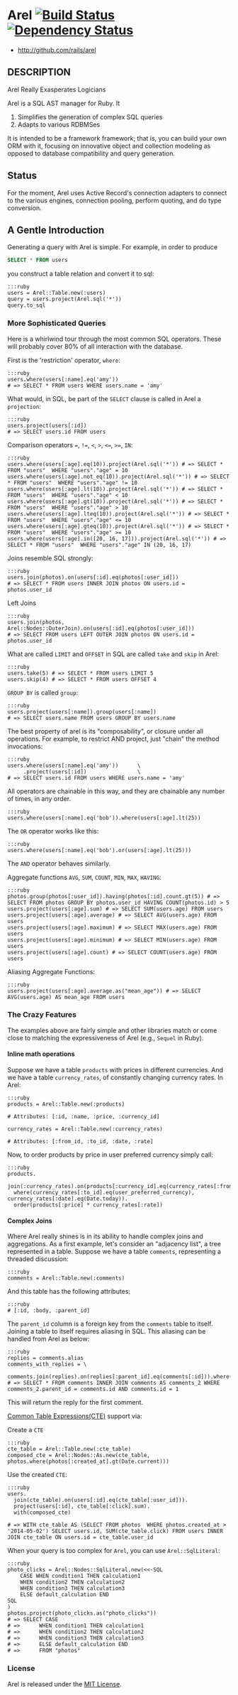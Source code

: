 # Arel [![Build Status](https://secure.travis-ci.org/rails/arel.svg?branch=master)](http://travis-ci.org/rails/arel) [![Dependency Status](https://gemnasium.com/rails/arel.svg)](https://gemnasium.com/rails/arel)

* http://github.com/rails/arel

## DESCRIPTION

Arel Really Exasperates Logicians

Arel is a SQL AST manager for Ruby. It

1. Simplifies the generation of complex SQL queries
2. Adapts to various RDBMSes

It is intended to be a framework framework; that is, you can build your own ORM
with it, focusing on innovative object and collection modeling as opposed to
database compatibility and query generation.

## Status

For the moment, Arel uses Active Record's connection adapters to connect to the various engines, connection pooling, perform quoting, and do type conversion.

## A Gentle Introduction

Generating a query with Arel is simple. For example, in order to produce

```sql
SELECT * FROM users
```

you construct a table relation and convert it to sql:

    :::ruby
    users = Arel::Table.new(:users)
    query = users.project(Arel.sql('*'))
    query.to_sql


### More Sophisticated Queries

Here is a whirlwind tour through the most common SQL operators. These will probably cover 80% of all interaction with the database.

First is the 'restriction' operator, `where`:

    :::ruby
    users.where(users[:name].eq('amy'))
    # => SELECT * FROM users WHERE users.name = 'amy'


What would, in SQL, be part of the `SELECT` clause is called in Arel a `projection`:

    :::ruby
    users.project(users[:id])
    # => SELECT users.id FROM users


Comparison operators `=`, `!=`, `<`, `>`, `<=`, `>=`, `IN`:

    :::ruby
    users.where(users[:age].eq(10)).project(Arel.sql('*')) # => SELECT * FROM "users"  WHERE "users"."age" = 10
    users.where(users[:age].not_eq(10)).project(Arel.sql('*')) # => SELECT * FROM "users"  WHERE "users"."age" != 10
    users.where(users[:age].lt(10)).project(Arel.sql('*')) # => SELECT * FROM "users"  WHERE "users"."age" < 10
    users.where(users[:age].gt(10)).project(Arel.sql('*')) # => SELECT * FROM "users"  WHERE "users"."age" > 10
    users.where(users[:age].lteq(10)).project(Arel.sql('*')) # => SELECT * FROM "users"  WHERE "users"."age" <= 10
    users.where(users[:age].gteq(10)).project(Arel.sql('*')) # => SELECT * FROM "users"  WHERE "users"."age" >= 10
    users.where(users[:age].in([20, 16, 17])).project(Arel.sql('*')) # => SELECT * FROM "users"  WHERE "users"."age" IN (20, 16, 17)


Joins resemble SQL strongly:

    :::ruby
    users.join(photos).on(users[:id].eq(photos[:user_id]))
    # => SELECT * FROM users INNER JOIN photos ON users.id = photos.user_id


Left Joins

    :::ruby
    users.join(photos, Arel::Nodes::OuterJoin).on(users[:id].eq(photos[:user_id]))
    # => SELECT FROM users LEFT OUTER JOIN photos ON users.id = photos.user_id


What are called `LIMIT` and `OFFSET` in SQL are called `take` and `skip` in Arel:

    :::ruby
    users.take(5) # => SELECT * FROM users LIMIT 5
    users.skip(4) # => SELECT * FROM users OFFSET 4


`GROUP BY` is called `group`:

    :::ruby
    users.project(users[:name]).group(users[:name])
    # => SELECT users.name FROM users GROUP BY users.name


The best property of arel is its "composability", or closure under all operations. For example, to restrict AND project, just "chain" the method invocations:

    :::ruby
    users.where(users[:name].eq('amy'))      \
         .project(users[:id])                \
    # => SELECT users.id FROM users WHERE users.name = 'amy'


All operators are chainable in this way, and they are chainable any number of times, in any order.

    :::ruby
    users.where(users[:name].eq('bob')).where(users[:age].lt(25))


The `OR` operator works like this:

    :::ruby
    users.where(users[:name].eq('bob').or(users[:age].lt(25)))


The `AND` operator behaves similarly.

Aggregate functions `AVG`, `SUM`, `COUNT`, `MIN`, `MAX`, `HAVING`:

    :::ruby
    photos.group(photos[:user_id]).having(photos[:id].count.gt(5)) # => SELECT FROM photos GROUP BY photos.user_id HAVING COUNT(photos.id) > 5
    users.project(users[:age].sum) # => SELECT SUM(users.age) FROM users
    users.project(users[:age].average) # => SELECT AVG(users.age) FROM users
    users.project(users[:age].maximum) # => SELECT MAX(users.age) FROM users
    users.project(users[:age].minimum) # => SELECT MIN(users.age) FROM users
    users.project(users[:age].count) # => SELECT COUNT(users.age) FROM users


Aliasing Aggregate Functions:

    :::ruby
    users.project(users[:age].average.as("mean_age")) # => SELECT AVG(users.age) AS mean_age FROM users


### The Crazy Features

The examples above are fairly simple and other libraries match or come close to matching the expressiveness of Arel (e.g., `Sequel` in Ruby).

#### Inline math operations

Suppose we have a table `products` with prices in different currencies. And we have a table `currency_rates`, of constantly changing currency rates. In Arel:

    :::ruby
    products = Arel::Table.new(:products)

    # Attributes: [:id, :name, :price, :currency_id]

    currency_rates = Arel::Table.new(:currency_rates)

    # Attributes: [:from_id, :to_id, :date, :rate]


Now, to order products by price in user preferred currency simply call:

    :::ruby
    products.
      join(:currency_rates).on(products[:currency_id].eq(currency_rates[:from_id])).
      where(currency_rates[:to_id].eq(user_preferred_currency), currency_rates[:date].eq(Date.today)).
      order(products[:price] * currency_rates[:rate])


#### Complex Joins

Where Arel really shines is in its ability to handle complex joins and aggregations. As a first example, let's consider an "adjacency list", a tree represented in a table. Suppose we have a table `comments`, representing a threaded discussion:

    :::ruby
    comments = Arel::Table.new(:comments)


And this table has the following attributes:

    :::ruby
    # [:id, :body, :parent_id]


The `parent_id` column is a foreign key from the `comments` table to itself.
Joining a table to itself requires aliasing in SQL. This aliasing can be handled from Arel as below:

    :::ruby
    replies = comments.alias
    comments_with_replies = \
      comments.join(replies).on(replies[:parent_id].eq(comments[:id])).where(comments[:id].eq(1))
    # => SELECT * FROM comments INNER JOIN comments AS comments_2 WHERE comments_2.parent_id = comments.id AND comments.id = 1


This will return the reply for the first comment.

[Common Table Expressions(CTE)](https://en.wikipedia.org/wiki/Common_table_expressions#Common_table_expression) support via:

Create a `CTE`

    :::ruby
    cte_table = Arel::Table.new(:cte_table)
    composed_cte = Arel::Nodes::As.new(cte_table, photos.where(photos[:created_at].gt(Date.current)))


Use the created `CTE`:

    :::ruby
    users.
      join(cte_table).on(users[:id].eq(cte_table[:user_id])).
      project(users[:id], cte_table[:click].sum).
      with(composed_cte)

    # => WITH cte_table AS (SELECT FROM photos  WHERE photos.created_at > '2014-05-02') SELECT users.id, SUM(cte_table.click) FROM users INNER JOIN cte_table ON users.id = cte_table.user_id


When your query is too complex for `Arel`, you can use `Arel::SqlLiteral`:

    :::ruby
    photo_clicks = Arel::Nodes::SqlLiteral.new(<<-SQL
        CASE WHEN condition1 THEN calculation1
        WHEN condition2 THEN calculation2
        WHEN condition3 THEN calculation3
        ELSE default_calculation END
    SQL
    )
    photos.project(photo_clicks.as("photo_clicks"))
    # => SELECT CASE 
    # =>      WHEN condition1 THEN calculation1
    # =>      WHEN condition2 THEN calculation2
    # =>      WHEN condition3 THEN calculation3
    # =>      ELSE default_calculation END
    # =>      FROM "photos"
 

### License

Arel is released under the [MIT License](http://opensource.org/licenses/MIT).

